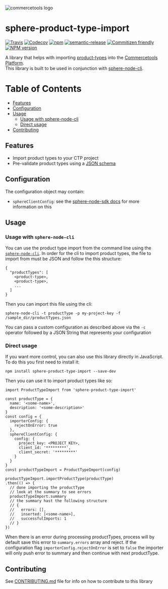 ![commercetools logo](https://cdn.rawgit.com/commercetools/press-kit/master/PNG/72DPI/CT%20logo%20horizontal%20RGB%2072dpi.png)

# sphere-product-type-import

[![Travis][travis-badge]][travis-url]
[![Codecov][codecov-badge]][codecov-url]
[![npm][npm-lic-badge]][npm-lic-url]
[![semantic-release][semantic-release-badge]][semantic-release-url]
[![Commitizen friendly][commitizen-badge]][commitizen-url]
[![NPM version][npm-image]][npm-url]

A library that helps with importing [product-types](http://dev.commercetools.com/http-api-projects-productTypes.html) into the [Commercetools Platform](http://www.commercetools.com/).  
This library is built to be used in conjunction with [sphere-node-cli](https://github.com/sphereio/sphere-node-cli).

Table of Contents
=================
  * [Features](#features)
  * [Configuration](#configuration)
  * [Usage](#usage)
    * [Usage with sphere-node-cli](#usage-with-sphere-node-cli)
    * [Direct usage](#direct-usage)
  * [Contributing](#contributing)

## Features
- Import product types to your CTP project
- Pre-validate product types using a [JSON schema](https://github.com/sphereio/sphere-product-type-import/blob/master/src/product-type-import.js#L7)

## Configuration
The configuration object may contain:
- `sphereClientConfig`: see the [sphere-node-sdk docs](http://sphereio.github.io/sphere-node-sdk/) for more information on this

## Usage

### Usage with `sphere-node-cli`

You can use the product type import from the command line using the [`sphere-node-cli`](https://github.com/sphereio/sphere-node-cli).
In order for the cli to import product types, the file to import from must be JSON and follow the this structure:
```
{
  "productTypes": [
    <product-type>,
    <product-type>,
    ...
  ]
}
```
Then you can import this file using the cli:
```
sphere-node-cli -t productType -p my-project-key -f /sample_dir/productTypes.json
```
You can pass a custom configuration as described above via the `-c` operator followed by a JSON String that represents your configuration

### Direct usage

If you want more control, you can also use this library directly in JavaScript. To do this you first need to install it:
```
npm install sphere-product-type-import --save-dev
```
Then you can use it to import product types like so:
```
import ProductTypeImport from 'sphere-product-type-import'

const productType = {
  name: '<some-name>',
  description: '<some-description>'
}
const config = {
  importerConfig: {
    rejectOnError: true
  },
  sphereClientConfig: {
    config: {
      project_key: <PROJECT_KEY>,
      client_id: '*********',
      client_secret: '*********'
    }
  }
}
const productTypeImport = ProductTypeImport(config)

productTypeImport.importProductType(productType)
.then(() => {
  // done importing the productType
  // look at the summary to see errors
  productTypeImport.summary
  // the summary hast the following structure
  // {
  //   errors: [],
  //   inserted: [<some-name>],
  //   successfulImports: 1
  // }
})
```

When there is an error during processing productTypes, process will by default save this error to `summary.errors` array and reject. If the configuration flag `importerConfig.rejectOnError` is set to `false` the importer will only push error to summary and then continue with next productType.
 
## Contributing
  See [CONTRIBUTING.md](CONTRIBUTING.md) file for info on how to contribute to this library

[travis-badge]: https://img.shields.io/travis/sphereio/sphere-product-type-import.svg?style=flat-square
[travis-url]: https://travis-ci.org/sphereio/sphere-product-type-import

[codecov-badge]: https://img.shields.io/codecov/c/github/sphereio/sphere-product-type-import.svg?style=flat-square
[codecov-url]: https://codecov.io/github/sphereio/sphere-product-type-import

[npm-lic-badge]: https://img.shields.io/npm/l/sphere-product-type-import.svg?style=flat-square
[npm-lic-url]: http://spdx.org/licenses/MIT

[semantic-release-badge]: https://img.shields.io/badge/%20%20%F0%9F%93%A6%F0%9F%9A%80-semantic--release-e10079.svg?style=flat-square
[semantic-release-url]: https://github.com/semantic-release/semantic-release

[commitizen-badge]: https://img.shields.io/badge/commitizen-friendly-brightgreen.svg?style=flat-square
[commitizen-url]: http://commitizen.github.io/cz-cli/

[npm-url]: https://npmjs.org/package/sphere-product-type-import
[npm-image]: http://img.shields.io/npm/v/sphere-product-type-import.svg?style=flat-square
[npm-downloads-image]: https://img.shields.io/npm/dt/sphere-product-type-import.svg?style=flat-square
